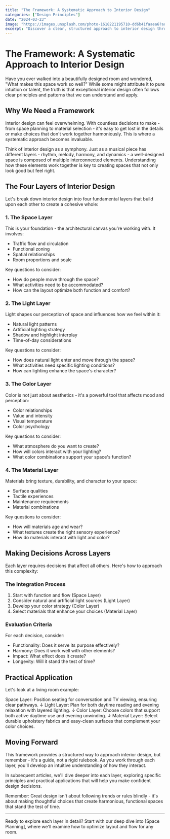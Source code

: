 ```yaml
---
title: "The Framework: A Systematic Approach to Interior Design"
categories: ["Design Principles"]
date: "2024-03-23"
image: "https://images.unsplash.com/photo-1618221195710-dd6b41faaea6?auto=format&fit=crop&q=80&w=1920"
excerpt: "Discover a clear, structured approach to interior design through four fundamental layers - space, light, color, and materials - that work together to create harmonious living spaces."
---
```


# The Framework: A Systematic Approach to Interior Design

Have you ever walked into a beautifully designed room and wondered, "What makes this space work so well?" While some might attribute it to pure intuition or talent, the truth is that exceptional interior design often follows clear principles and patterns that we can understand and apply.

## Why We Need a Framework

Interior design can feel overwhelming. With countless decisions to make - from space planning to material selection - it's easy to get lost in the details or make choices that don't work together harmoniously. This is where a systematic approach becomes invaluable.

Think of interior design as a symphony. Just as a musical piece has different layers - rhythm, melody, harmony, and dynamics - a well-designed space is composed of multiple interconnected elements. Understanding how these elements work together is key to creating spaces that not only look good but feel right.

## The Four Layers of Interior Design

Let's break down interior design into four fundamental layers that build upon each other to create a cohesive whole:

### 1. The Space Layer
This is your foundation - the architectural canvas you're working with. It involves:
- Traffic flow and circulation
- Functional zoning
- Spatial relationships
- Room proportions and scale

Key questions to consider:
- How do people move through the space?
- What activities need to be accommodated?
- How can the layout optimize both function and comfort?

### 2. The Light Layer
Light shapes our perception of space and influences how we feel within it:
- Natural light patterns
- Artificial lighting strategy
- Shadow and highlight interplay
- Time-of-day considerations

Key questions to consider:
- How does natural light enter and move through the space?
- What activities need specific lighting conditions?
- How can lighting enhance the space's character?

### 3. The Color Layer
Color is not just about aesthetics - it's a powerful tool that affects mood and perception:
- Color relationships
- Value and intensity
- Visual temperature
- Color psychology

Key questions to consider:
- What atmosphere do you want to create?
- How will colors interact with your lighting?
- What color combinations support your space's function?

### 4. The Material Layer
Materials bring texture, durability, and character to your space:
- Surface qualities
- Tactile experiences
- Maintenance requirements
- Material combinations

Key questions to consider:
- How will materials age and wear?
- What textures create the right sensory experience?
- How do materials interact with light and color?

## Making Decisions Across Layers

Each layer requires decisions that affect all others. Here's how to approach this complexity:

### The Integration Process
1. Start with function and flow (Space Layer)
2. Consider natural and artificial light sources (Light Layer)
3. Develop your color strategy (Color Layer)
4. Select materials that enhance your choices (Material Layer)

### Evaluation Criteria
For each decision, consider:
- Functionality: Does it serve its purpose effectively?
- Harmony: Does it work well with other elements?
- Impact: What effect does it create?
- Longevity: Will it stand the test of time?

## Practical Application

Let's look at a living room example:

Space Layer: Position seating for conversation and TV viewing, ensuring clear pathways.
↓
Light Layer: Plan for both daytime reading and evening relaxation with layered lighting.
↓
Color Layer: Choose colors that support both active daytime use and evening unwinding.
↓
Material Layer: Select durable upholstery fabrics and easy-clean surfaces that complement your color choices.

## Moving Forward

This framework provides a structured way to approach interior design, but remember - it's a guide, not a rigid rulebook. As you work through each layer, you'll develop an intuitive understanding of how they interact.

In subsequent articles, we'll dive deeper into each layer, exploring specific principles and practical applications that will help you make confident design decisions.

Remember: Great design isn't about following trends or rules blindly - it's about making thoughtful choices that create harmonious, functional spaces that stand the test of time.

---

Ready to explore each layer in detail? Start with our deep dive into [Space Planning], where we'll examine how to optimize layout and flow for any room.
